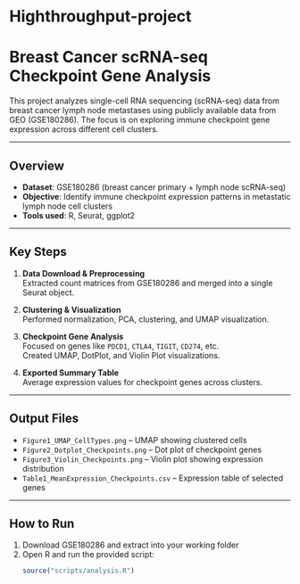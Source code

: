# Highthroughput-project

# Breast Cancer scRNA-seq Checkpoint Gene Analysis

This project analyzes single-cell RNA sequencing (scRNA-seq) data from breast cancer lymph node metastases using publicly available data from GEO (GSE180286). The focus is on exploring immune checkpoint gene expression across different cell clusters.

---

## Overview

- **Dataset**: GSE180286 (breast cancer primary + lymph node scRNA-seq)
- **Objective**: Identify immune checkpoint expression patterns in metastatic lymph node cell clusters
- **Tools used**: R, Seurat, ggplot2

---

## Key Steps

1. **Data Download & Preprocessing**  
   Extracted count matrices from GSE180286 and merged into a single Seurat object.

2. **Clustering & Visualization**  
   Performed normalization, PCA, clustering, and UMAP visualization.

3. **Checkpoint Gene Analysis**  
   Focused on genes like `PDCD1`, `CTLA4`, `TIGIT`, `CD274`, etc.  
   Created UMAP, DotPlot, and Violin Plot visualizations.

4. **Exported Summary Table**  
   Average expression values for checkpoint genes across clusters.

---

## Output Files

- `Figure1_UMAP_CellTypes.png` – UMAP showing clustered cells  
- `Figure2_Dotplot_Checkpoints.png` – Dot plot of checkpoint genes  
- `Figure3_Violin_Checkpoints.png` – Violin plot showing expression distribution  
- `Table1_MeanExpression_Checkpoints.csv` – Expression table of selected genes

---

## How to Run

1. Download GSE180286 and extract into your working folder  
2. Open R and run the provided script:  
   ```r
   source("scripts/analysis.R")
